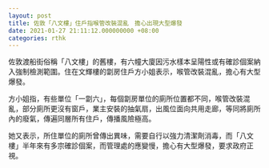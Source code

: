 ```yaml
---
layout: post
title: 佐敦「八文樓」住戶指喉管改裝混亂　擔心出現大型爆發
date: 2021-01-27 21:11:12.000000000 +08:00
categories: rthk
---
```


佐敦渡船街俗稱「八文樓」的舊樓，有六幢大廈因污水樣本呈陽性或有確診個案納入強制檢測範圍。住在文輝樓的劏房住戶方小姐表示，喉管改裝混亂，擔心有大型爆發。

方小姐指，有些單位「一劏六」，每個劏房單位的廁所位置都不同，喉管改裝混亂，部分廁所更沒有窗戶，業主安裝的抽氣扇，出風位面向共用走廊，等同將廁所內的廢氣，傳遍同層所有住戶，傳播風險極高。

她又表示，所住單位的廁所曾傳出異味，需要自行以強力清潔劑消毒，而「八文樓」半年來有多宗確診個案，而管理處的應變慢，擔心有大型爆發，要求政府正視。
